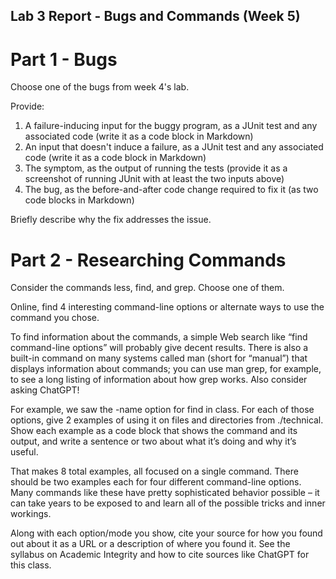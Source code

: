 ## Lab 3 Report - Bugs and Commands (Week 5)

# Part 1 - Bugs

Choose one of the bugs from week 4's lab.

Provide:

1. A failure-inducing input for the buggy program, as a JUnit test and any associated code (write it as a code block in Markdown)
2. An input that doesn't induce a failure, as a JUnit test and any associated code (write it as a code block in Markdown)
3. The symptom, as the output of running the tests (provide it as a screenshot of running JUnit with at least the two inputs above)
4. The bug, as the before-and-after code change required to fix it (as two code blocks in Markdown)

Briefly describe why the fix addresses the issue.

# Part 2 - Researching Commands

Consider the commands less, find, and grep. Choose one of them.

Online, find 4 interesting command-line options or alternate ways to use the command you chose. 

To find information about the commands, a simple Web search like “find command-line options” will probably give decent results. 
There is also a built-in command on many systems called man (short for “manual”) that displays information about commands; 
you can use man grep, for example, to see a long listing of information about how grep works. Also consider asking ChatGPT!

For example, we saw the -name option for find in class. For each of those options, give 2 examples of using it on files and 
directories from ./technical. Show each example as a code block that shows the command and its output, and write a sentence 
or two about what it’s doing and why it’s useful.

That makes 8 total examples, all focused on a single command. There should be two examples each for four different 
command-line options. Many commands like these have pretty sophisticated behavior possible – it can take years to 
be exposed to and learn all of the possible tricks and inner workings.

Along with each option/mode you show, cite your source for how you found out about it as a URL or a description 
of where you found it. See the syllabus on Academic Integrity and how to cite sources like ChatGPT for this class.

